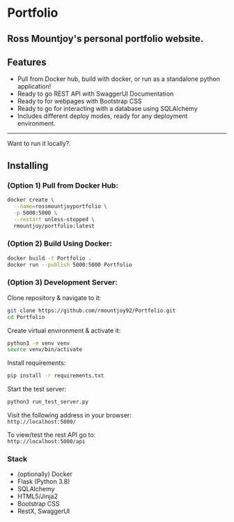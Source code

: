 # Portfolio

Ross Mountjoy's personal portfolio website.
---
## Features

- Pull from Docker hub, build with docker, or run as a standalone python application!
- Ready to go REST API with SwaggerUI Documentation
- Ready to for webpages with Bootstrap CSS
- Ready to go for interacting with a database using SQLAlchemy
- Includes different deploy modes, ready for any deployment environment.
---

Want to run it locally?.

## Installing

### (Option 1) Pull from Docker Hub:
```bash
docker create \
  --name=rossmountjoyportfolio \
  -p 5000:5000 \
  --restart unless-stopped \
  rmountjoy/portfolio:latest
```

### (Option 2) Build Using Docker:
```bash
docker build -t Portfolio .
docker run --publish 5000:5000 Portfolio
```

### (Option 3) Development Server:
Clone repository & navigate to it:

```bash
git clone https://github.com/rmountjoy92/Portfolio.git
cd Portfolio
```

Create virtual environment & activate it:

```bash
python3 -m venv venv
source venv/bin/activate
```

Install requirements:

```bash
pip install -r requirements.txt
```

Start the test server:
```bash
python3 run_test_server.py
 ```



Visit the following address in your browser:  
`http://localhost:5000/`

To view/test the rest API go to:  
`http://localhost:5000/api`

### Stack
- (optionally) Docker
- Flask (Python 3.8)
- SQLAlchemy
- HTML5/Jinja2
- Bootstrap CSS
- RestX, SwaggerUI
